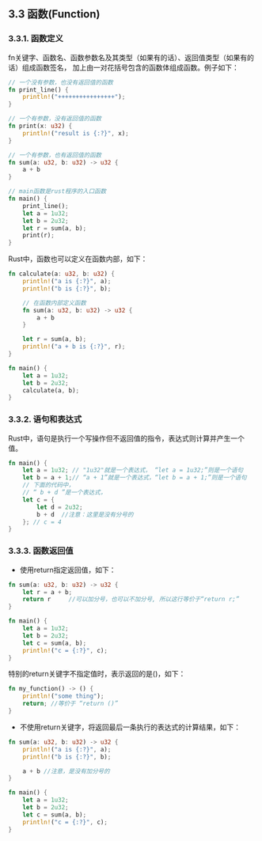## 3.3 函数(Function) 
### 3.3.1. 函数定义
fn关键字、函数名、函数参数名及其类型（如果有的话）、返回值类型（如果有的话）组成函数签名， 加上由一对花括号包含的函数体组成函数。例子如下：
```Rust
// 一个没有参数，也没有返回值的函数
fn print_line() {
    println!("++++++++++++++++");
}

// 一个有参数，没有返回值的函数
fn print(x: u32) {
    println!("result is {:?}", x);
}

// 一个有参数，也有返回值的函数
fn sum(a: u32, b: u32) -> u32 {
    a + b
}

// main函数是rust程序的入口函数
fn main() {
    print_line();
    let a = 1u32;
    let b = 2u32;
    let r = sum(a, b);
    print(r);
}
```

Rust中，函数也可以定义在函数内部，如下：
```Rust
fn calculate(a: u32, b: u32) {
    println!("a is {:?}", a);
    println!("b is {:?}", b);

    // 在函数内部定义函数
    fn sum(a: u32, b: u32) -> u32 {
        a + b
    }

    let r = sum(a, b);
    println!("a + b is {:?}", r);
}

fn main() {
    let a = 1u32;
    let b = 2u32;
    calculate(a, b);
}
```

### 3.3.2. 语句和表达式

Rust中，语句是执行一个写操作但不返回值的指令，表达式则计算并产生一个值。
```Rust
fn main() {
    let a = 1u32; // "1u32"就是一个表达式， “let a = 1u32;”则是一个语句
    let b = a + 1;// “a + 1”就是一个表达式，“let b = a + 1;”则是一个语句
    // 下面的代码中，
    // “ b + d ”是一个表达式，
    let c = {
        let d = 2u32;
        b + d  //注意：这里是没有分号的
    }; // c = 4
}
```

### 3.3.3. 函数返回值

- 使用return指定返回值，如下：
```Rust
fn sum(a: u32, b: u32) -> u32 {
    let r = a + b;
    return r     //可以加分号，也可以不加分号, 所以这行等价于“return r;”
}

fn main() {
    let a = 1u32;
    let b = 2u32;
    let c = sum(a, b);
    println!("c = {:?}", c);
}
```

特别的return关键字不指定值时，表示返回的是()，如下：
```Rust
fn my_function() -> () {
    println!("some thing");
    return; //等价于 “return ()”
}
```

- 不使用return关键字，将返回最后一条执行的表达式的计算结果，如下：
```Rust
fn sum(a: u32, b: u32) -> u32 {
    println!("a is {:?}", a);
    println!("b is {:?}", b);

    a + b //注意，是没有加分号的
}

fn main() {
    let a = 1u32;
    let b = 2u32;
    let c = sum(a, b);
    println!("c = {:?}", c);
}
```
